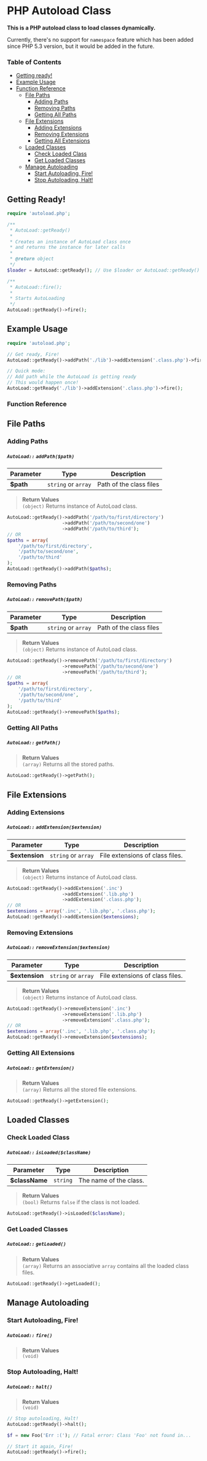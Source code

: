 PHP Autoload Class
==================

**This is a PHP autoload class to load classes dynamically.**

Currently, there's no support for `namespace` feature which has been added since PHP 5.3 version, but it would be added in the future.

### Table of Contents

- [Getting ready!](#getting-ready)
- [Example Usage](#example-usage)
- [Function Reference](#function-reference)
    - [File Paths](#file-paths)
        - [Adding Paths](#adding-paths)
        - [Removing Paths](#removing-paths)
        - [Getting All Paths](#getting-all-paths)
    - [File Extensions](#file-extensions)
        - [Adding Extensions](#adding-extensions)
        - [Removing Extensions](#removing-extensions)
        - [Getting All Extensions](#getting-all-extensions)
    - [Loaded Classes](#loaded-classes)
        - [Check Loaded Class](#check-loaded-class)
        - [Get Loaded Classes](#get-loaded-classes)
    - [Manage Autoloading](#manage-autoloading)
        - [Start Autoloading, Fire!](#start-autoloading-fire)
        - [Stop Autoloading, Halt!](#stop-autoloading-halt)

Getting Ready!
--------------------

```PHP
require 'autoload.php';

/**
 * AutoLoad::getReady()
 * 
 * Creates an instance of AutoLoad class once
 * and returns the instance for later calls
 *
 * @return object
 */
$loader = AutoLoad::getReady(); // Use $loader or AutoLoad::getReady() itself.

/**
 * AutoLoad::fire();
 *
 * Starts AutoLoading
 */
AutoLoad::getReady()->fire();
```

Example Usage
-------------

```PHP
require 'autoload.php';

// Get ready, Fire!
AutoLoad::getReady()->addPath('./lib')->addExtension('.class.php')->fire();

// Quick mode:
// Add path while the AutoLoad is getting ready
// This would happen once!
AutoLoad::getReady('./lib')->addExtension('.class.php')->fire();
```

### Function Reference

File Paths
----------
### Adding Paths
##### <i>`AutoLoad::`</i> `addPath($path)`

Parameter | Type | Description
--- | --- | ---
**$path** | `string` or `array` | Path of the class files

> **Return Values**   
> `(object)` Returns instance of AutoLoad class.

```PHP
AutoLoad::getReady()->addPath('/path/to/first/directory')
                    ->addPath('/path/to/second/one')
                    ->addPath('/path/to/third');
// OR
$paths = array(
    '/path/to/first/directory',
    '/path/to/second/one',
    '/path/to/third'
);
AutoLoad::getReady()->addPath($paths);
```

### Removing Paths
##### <i>`AutoLoad::`</i> `removePath($path)`

Parameter | Type | Description
--- | --- | ---
**$path** | `string` or `array` | Path of the class files

> **Return Values**   
> `(object)` Returns instance of AutoLoad class.

```PHP
AutoLoad::getReady()->removePath('/path/to/first/directory')
                    ->removePath('/path/to/second/one')
                    ->removePath('/path/to/third');
// OR
$paths = array(
    '/path/to/first/directory',
    '/path/to/second/one',
    '/path/to/third'
);
AutoLoad::getReady()->removePath($paths);
```

### Getting All Paths
##### <i>`AutoLoad::`</i> `getPath()`

> **Return Values**   
> `(array)` Returns all the stored paths.

```PHP
AutoLoad::getReady()->getPath();
```

File Extensions
---------------
### Adding Extensions
##### <i>`AutoLoad::`</i> `addExtension($extension)`

Parameter | Type | Description
--- | --- | ---
**$extension** | `string` or `array` | File extensions of class files.

> **Return Values**   
> `(object)` Returns instance of AutoLoad class.

```PHP
AutoLoad::getReady()->addExtension('.inc')
                    ->addExtension('.lib.php')
                    ->addExtension('.class.php');
// OR
$extensions = array('.inc', '.lib.php', '.class.php');
AutoLoad::getReady()->addExtension($extensions);
```

### Removing Extensions
##### <i>`AutoLoad::`</i> `removeExtension($extension)`

Parameter | Type | Description
--- | --- | ---
**$extension** | `string` or `array` | File extensions of class files.

> **Return Values**   
> `(object)` Returns instance of AutoLoad class.

```PHP
AutoLoad::getReady()->removeExtension('.inc')
                    ->removeExtension('.lib.php')
                    ->removeExtension('.class.php');
// OR
$extensions = array('.inc', '.lib.php', '.class.php');
AutoLoad::getReady()->removeExtension($extensions);
```

### Getting All Extensions
##### <i>`AutoLoad::`</i> `getExtension()`

> **Return Values**   
> `(array)` Returns all the stored file extensions.

```PHP
AutoLoad::getReady()->getExtension();
```

Loaded Classes
--------------
### Check Loaded Class
##### <i>`AutoLoad::`</i> `isLoaded($className)`

Parameter | Type | Description
--- | --- | ---
**$className** | `string` | The name of the class.

> **Return Values**   
> `(bool)` Returns `false` if the class is not loaded.

```PHP
AutoLoad::getReady()->isLoaded($className);
```

### Get Loaded Classes
##### <i>`AutoLoad::`</i> `getLoaded()`

> **Return Values**   
> `(array)` Returns an associative `array` contains all the loaded class files.

```PHP
AutoLoad::getReady()->getLoaded();
```

Manage Autoloading
------------------
### Start Autoloading, Fire!
##### <i>`AutoLoad::`</i> `fire()`

> **Return Values**   
> `(void)`

### Stop Autoloading, Halt!
##### <i>`AutoLoad::`</i> `halt()`

> **Return Values**   
> `(void)`

```PHP
// Stop autoloading, Halt!
AutoLoad::getReady()->halt();

$f = new Foo('Err :('); // Fatal error: Class 'Foo' not found in...

// Start it again, Fire!
AutoLoad::getReady()->fire();
```